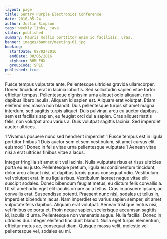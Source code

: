 ```yaml
---
layout: page
title: Sentry Purple Electronics Conference
date: 2016-05-24
author: Justin Simpson
tags: weekly links, java
status: published
summary: Mauris mollis porttitor enim id facilisis. Cras.
banner: images/banner/meeting-01.jpg
booking:
  startDate: 08/02/2016
  endDate: 08/05/2016
  ctyhocn: BHMLEHX
  groupCode: SPEC
published: true
---
```

Fusce tempus vulputate ante. Pellentesque ultricies gravida ullamcorper. Donec tincidunt erat in lacinia lobortis. Sed sollicitudin sapien vitae tortor efficitur tempus. Pellentesque dignissim urna aliquet odio aliquam, non dapibus libero iaculis. Aliquam id sapien est. Aliquam erat volutpat. Etiam eleifend nec massa non blandit. Duis pellentesque turpis sit amet magna interdum, sed sagittis turpis aliquet. Duis pulvinar, arcu eu auctor dapibus, sem est facilisis sapien, eu feugiat orci dui a sapien. Cras aliquet mattis felis, non volutpat arcu varius a. Duis volutpat sagittis lacinia. Sed imperdiet auctor ultrices.

1 Vivamus posuere nunc sed hendrerit imperdiet
1 Fusce tempus est in ligula porttitor finibus
1 Duis auctor sem et sem vestibulum, sit amet cursus elit euismod
1 Donec in felis vitae urna pellentesque vulputate
1 Aenean vitae nisi a erat ultrices finibus vitae a lacus.

Integer fringilla sit amet elit vel lacinia. Nulla vulputate risus et risus ultricies porta eu eu justo. Pellentesque pretium, ligula eu condimentum tincidunt, dolor arcu aliquet nisi, ut dapibus turpis purus consequat odio. Vestibulum vel volutpat erat. In eu ligula risus. Vestibulum laoreet neque vitae elit suscipit sodales. Donec bibendum feugiat metus, eu dictum felis convallis a. Ut sit amet odio eget elit iaculis ornare ac a tellus. Cras in posuere ipsum, ac convallis erat. Suspendisse potenti. Praesent nunc nisl, sodales ut tellus in, imperdiet bibendum lacus.
Nam imperdiet ex varius sapien semper, sit amet vulputate felis dapibus. Aliquam erat volutpat. Aenean tristique lectus nisi, vel finibus ex porta et. Proin neque sapien, scelerisque accumsan sagittis id, iaculis id urna. Pellentesque non venenatis augue. Nulla facilisi. Donec in ultricies dui. Integer eleifend tincidunt blandit. Nulla eget turpis elementum, efficitur metus ac, consequat diam. Quisque massa velit, molestie vel pellentesque vel, sodales eu mi.
